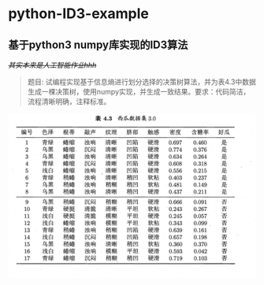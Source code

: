 # python-ID3-example

## 基于python3 numpy库实现的ID3算法

~~*其实本来是人工智能作业hhh*~~

> 题目:
试编程实现基于信息熵进行划分选择的决策树算法，并为表4.3中数据生成一棵决策树，使用numpy实现，并生成一致结果。要求：代码简洁，流程清晰明确，注释标准。

![fuckAI](timu.jpg)
